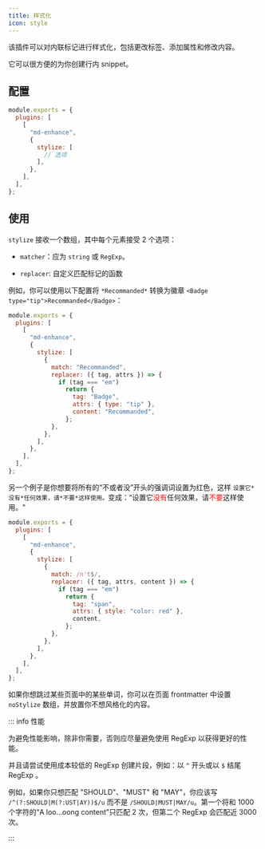 ```yaml
---
title: 样式化
icon: style
---
```


该插件可以对内联标记进行样式化，包括更改标签、添加属性和修改内容。

它可以很方便的为你创建行内 snippet。

<!-- more -->

## 配置

```js {7}
module.exports = {
  plugins: [
    [
      "md-enhance",
      {
        stylize: [
          // 选项
        ],
      },
    ],
  ],
};
```

## 使用

`stylize` 接收一个数组，其中每个元素接受 2 个选项：

- `matcher`：应为 `string` 或 `RegExp`。

- `replacer`: 自定义匹配标记的函数

例如，你可以使用以下配置将 `*Recommanded*` 转换为徽章 `<Badge type="tip">Recommanded</Badge>`：

```js
module.exports = {
  plugins: [
    [
      "md-enhance",
      {
        stylize: [
          {
            match: "Recommanded",
            replacer: ({ tag, attrs }) => {
              if (tag === "em")
                return {
                  tag: "Badge",
                  attrs: { type: "tip" },
                  content: "Recommanded",
                };
            },
          },
        ],
      },
    ],
  ],
};
```

<!-- markdownlint-disable MD033 -->

另一个例子是你想要将所有的“不或者没”开头的强调词设置为红色，这样 `设置它*没有*任何效果，请*不要*这样使用。`变成：“设置它<span style="color:red">没有</span>任何效果，请<span style="color:red">不要</span>这样使用。"

<!-- markdownlint-enable MD033 -->

```js
module.exports = {
  plugins: [
    [
      "md-enhance",
      {
        stylize: [
          {
            match: /n't$/,
            replacer: ({ tag, attrs, content }) => {
              if (tag === "em")
                return {
                  tag: "span",
                  attrs: { style: "color: red" },
                  content,
                };
            },
          },
        ],
      },
    ],
  ],
};
```

如果你想跳过某些页面中的某些单词，你可以在页面 frontmatter 中设置 `noStylize` 数组，并放置你不想风格化的内容。

::: info 性能

为避免性能影响，除非你需要，否则应尽量避免使用 RegExp 以获得更好的性能。

并且请尝试使用成本较低的 RegExp 创建片段，例如：以 `^` 开头或以 `$` 结尾 RegExp 。

例如，如果你只想匹配 "SHOULD"、"MUST" 和 "MAY"，你应该写 `/^(?:SHOULD|M(?:UST|AY))$/u` 而不是 `/SHOULD|MUST|MAY/u`。第一个将和 1000 个字符的“A loo...oong content”只匹配 2 次，但第二个 RegExp 会匹配近 3000 次。

:::
